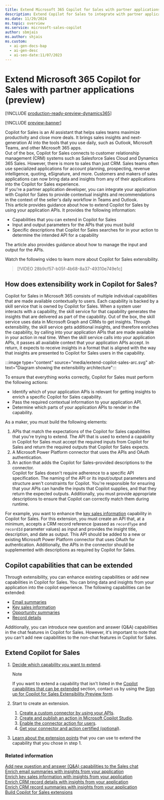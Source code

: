 ```yaml
---
title: Extend Microsoft 365 Copilot for Sales with partner applications (preview)
description: Extend Copilot for Sales to integrate with partner applications to provide contextual insights and recommendations in Teams and Outlook.
ms.date: 11/29/2024
ms.topic: overview
ms.service: microsoft-sales-copilot
author: sbmjais
ms.author: shjais
ms.custom:
  - ai-gen-docs-bap
  - ai-gen-desc
  - ai-seo-date:11/07/2023
---
```


# Extend Microsoft 365 Copilot for Sales with partner applications (preview)

[!INCLUDE [production-ready-preview-dynamics365](~/../shared-content/shared/preview-includes/production-ready-preview-dynamics365.md)]

[!INCLUDE [preview-banner](~/../shared-content/shared/preview-includes/preview-banner.md)]

Copilot for Sales is an AI assistant that helps sales teams maximize productivity and close more deals. It brings sales insights and next-generation AI into the tools that you use daily, such as Outlook, Microsoft Teams, and other Microsoft 365 apps.  
Out of the box, Copilot for Sales connects to customer relationship management (CRM) systems such as Salesforce Sales Cloud and Dynamics 365 Sales. However, there is more to sales than just CRM. Sales teams often use specialized applications for account planning, prospecting, revenue intelligence, quoting, eSignature, and more. Customers and makers of sales applications can now bring data and insights from any of their applications into the Copilot for Sales experience.  
If you're a partner application developer, you can integrate your application with Copilot for Sales to provide contextual insights and recommendations in the context of the seller's daily workflow in Teams and Outlook.  
This article provides guidance about how to extend Copilot for Sales by using your application APIs. It provides the following information:  

- Capabilities that you can extend in Copilot for Sales  
- Input and output parameters for the APIs that you must build  
- Specific descriptions that Copilot for Sales searches for in your action to determine the intended API for a capability

The article also provides guidance about how to manage the input and output for the APIs.  

Watch the following video to learn more about Copilot for Sales extensibility.  

> [!VIDEO 28b9cf57-b05f-4b68-8a37-49310e749e1c]

## How does extensibility work in Copilot for Sales?

Copilot for Sales in Microsoft 365 consists of multiple individual capabilities that are made available contextually to users. Each capability is backed by a skill service that is owned by Copilot for Sales. When a system user interacts with a capability, the skill service for that capability generates the insights that are delivered as part of the capability. Out of the box, the skill service uses data in Microsoft Graph and CRMs to get insights. Through extensibility, the skill service gets additional insights, and therefore enriches the capability, by calling into your application APIs that are made available in your action in real time. When the skill service calls into your application APIs, it passes all available context that your application APIs accept. In return, it expects to receive insights in a format that is aligned with the way that insights are presented to Copilot for Sales users in the capability.

:::image type="content" source="media/extend-copilot-sales-arc.svg" alt-text="Diagram showing the extensibility architecture":::

To ensure that everything works correctly, Copilot for Sales must perform the following actions:

- Identify which of your application APIs is relevant for getting insights to enrich a specific Copilot for Sales capability.  
- Pass the required contextual information to your application API.  
- Determine which parts of your application APIs to render in the capability.

As a maker, you must build the following elements:

1. APIs that match the expectations of the Copilot for Sales capabilities that you're trying to extend. The API that is used to extend a capability in Copilot for Sales must accept the required inputs from Copilot for Sales and return the required outputs that Copilot for Sales expects.  
1. A Microsoft Power Platform connector that uses the APIs and OAuth authentication.  
1. An action that adds the Copilot for Sales–provided descriptions to the connector.  
    Copilot for Sales doesn't require adherence to a specific API specification. The naming of the API or its input/output parameters and structure aren't constraints for Copilot. You're responsible for ensuring that your APIs can handle the inputs that Copilot supplies, and that they return the expected outputs. Additionally, you must provide appropriate descriptions to ensure that Copilot can correctly match them during runtime.

For example, you want to enhance the [key sales information](key-sales-info.md) capability in Copilot for Sales. For this extension, you must create an API that, at a minimum, accepts a CRM record reference (passed as `recordType` and `recordId` parameter values) as input and provides the insight title, description, and date as output. This API should be added to a new or existing Microsoft Power Platform connector that uses OAuth for authentication. Additionally, the APIs in the connector should be supplemented with descriptions as required by Copilot for Sales.

## Copilot capabilities that can be extended

Through extensibility, you can enhance existing capabilities or add new capabilities in Copilot for Sales. You can bring data and insights from your application into the copilot experience. The following capabilities can be extended:

- [Email summaries](email-summary-premium.md)
- [Key sales information](key-sales-info.md)
- [Opportunity summaries](view-opportunity-summary.md)
- [Record details](view-record-details.md)

Additionally, you can introduce new question and answer (Q&A) capabilities in the chat features in Copilot for Sales. However, it's important to note that you can't add new capabilities to the non-chat features in Copilot for Sales.

## Extend Copilot for Sales

1. [Decide which capability you want to extend](#copilot-capabilities-that-can-be-extended).

    > [!NOTE]
    > If you want to extend a capability that isn't listed in the [Copilot capabilities that can be extended](#copilot-capabilities-that-can-be-extended) section, contact us by using the [Sign up for Copilot for Sales Extensibility Preview form](https://aka.ms/CopilotForSalesExtensibilityPreview).

1. Start to create an extension.  
    1. [Create a custom connector by using your APIs](custom-connector-action.md#create-and-test-a-custom-connector-in-microsoft-power-platform).  
    1. [Create and publish an action in Microsoft Copilot Studio](custom-connector-action.md#create-and-publish-an-action-in-copilot-studio).  
    1. [Enable the connector action for users](custom-connector-action.md#enable-the-connector-action-for-users).  
    1. [Get your connector and action certified (optional)](custom-connector-action.md#get-your-connector-and-action-certified-optional).  
1. [Learn about the extension points](build-apis.md) that you can use to extend the capability that you chose in step 1.

### Related information

[Add new question and answer (Q&A) capabilities to the Sales chat](extend-m365-chat.md)  
[Enrich email summaries with insights from your application](extend-email-summary.md)  
[Enrich key sales information with insights from your application](extend-key-sales-info.md)  
[Enrich CRM record details with insights from your application](extend-record-details.md)  
[Enrich CRM record summaries with insights from your application](extend-record-summary.md)  
[Build Copilot for Sales extensions](build-apis.md)
